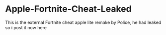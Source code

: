# Apple-Fortnite-Cheat-Leaked
This is the external Fortnite cheat apple lite remake by Police, he had leaked so i post it now here
